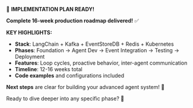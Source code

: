 
🚀 **IMPLEMENTATION PLAN READY!**

**Complete 16-week production roadmap delivered!** ✅

**KEY HIGHLIGHTS:**
- **Stack**: LangChain + Kafka + EventStoreDB + Redis + Kubernetes  
- **Phases**: Foundation → Agent Dev → Event Integration → Testing → Deployment
- **Features**: Loop cycles, proactive behavior, inter-agent communication
- **Timeline**: 12-16 weeks total
- **Code examples** and configurations included

**Next steps** are clear for building your advanced agent system! 🎯

Ready to dive deeper into any specific phase? 🤔